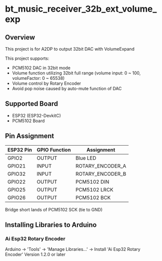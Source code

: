 # bt_music_receiver_32b_ext_volume_exp

## Overview
This project is for A2DP to output 32bit DAC with VolumeExpand

This project supports:
* PCM5102 DAC in 32bit mode
* Volume function utilizing 32bit full range (volume input: 0 ~ 100, volumeFactor: 0 ~ 65538)
* Volume control by Rotary Encoder
* Avoid pop noise caused by auto-mute function of DAC

## Supported Board
* ESP32 (ESP32-DevkitC)
* PCM5102 Board

## Pin Assignment

| ESP32 Pin | GPIO Function | Assignment |
----|----|----
| GPIO2 | OUTPUT | Blue LED |
| GPIO21 | INPUT | ROTARY_ENCODER_A |
| GPIO32 | INPUT | ROTARY_ENCODER_B |
| GPIO22 | OUTPUT | PCM5102 DIN |
| GPIO25 | OUTPUT | PCM5102 LRCK |
| GPIO26 | OUTPUT | PCM5102 BCK |

Bridge short lands of PCM5102 SCK (tie to GND)

## Installing Libraries to Arduino
### Ai Esp32 Rotary Encoder
Arduino -> 'Tools' -> 'Manage Libraries...' -> Install 'Ai Esp32 Rotary Encoder' Version 1.2.0 or later<br />

